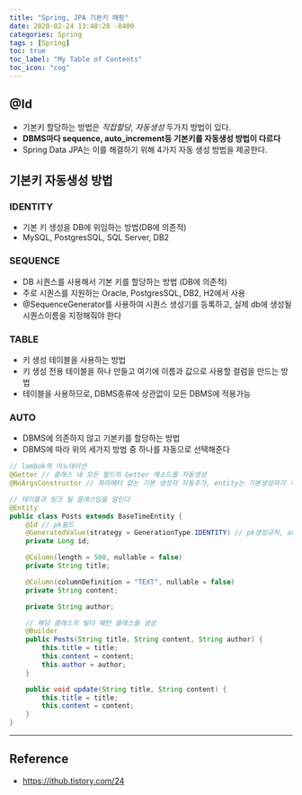 ```yaml
---
title: "Spring, JPA 기본키 매핑"
date: 2020-02-24 13:40:28 -0400
categories: Spring
tags : [Spring]
toc: true
toc_label: "My Table of Contents"
toc_icon: "cog"
---
```

## @Id
- 기본키 할당하는 방법은 _직접할당_, _자동생성_ 두가지 방법이 있다.
- __DBMS마다 sequence, auto_increment등 기본키를 자동생성 방법이 다르다__
- Spring Data JPA는 이를 해결하기 위해 4가지 자동 생성 방법을 제공한다.

## 기본키 자동생성 방법
### IDENTITY
- 기본 키 생성을 DB에 위임하는 방법(DB에 의존적)
- MySQL, PostgresSQL, SQL Server, DB2

### SEQUENCE
- DB 시퀀스를 사용해서 기본 키를 할당하는 방법 (DB에 의존적)
- 주로 시퀀스를 지원하는 Oracle, PostgresSQL, DB2, H2에서 사용
- @SequenceGenerator를 사용하여 시퀀스 생성기를 등록하고, 실제 db에 생성될 시퀀스이름을 지정해줘야 한다

### TABLE
- 키 생성 테이블을 사용하는 방법
- 키 생성 전용 테이블을 하나 만들고 여기에 이름과 값으로 사용할 컬럼을 만드는 방법
- 테이블을 사용하므로, DBMS종류에 상관없이 모든 DBMS에 적용가능

### AUTO
- DBMS에 의존하지 않고 기본키를 할당하는 방법
- DBMS에 따라 위의 세가지 방법 중 하나를 자동으로 선택해준다

```java
// lombok의 어노테이션
@Getter // 클래스 내 모든 필드의 Getter 메소드를 자동생성
@NoArgsConstructor // 파라메터 없는 기본 생성자 자동추가, entity는 기본생성자가 꼭 있어야 한다

// 테이블과 링크 될 클래스임을 알린다
@Entity
public class Posts extends BaseTimeEntity {
    @Id // pk필드
    @GeneratedValue(strategy = GenerationType.IDENTITY) // pk생성규칙, auto_increment
    private Long id;

    @Column(length = 500, nullable = false)
    private String title;

    @Column(columnDefinition = "TEXT", nullable = false)
    private String content;

    private String author;

    // 해당 클래스의 빌더 패턴 클래스를 생성
    @Builder
    public Posts(String title, String content, String author) {
        this.title = title;
        this.content = content;
        this.author = author;
    }

    public void update(String title, String content) {
        this.title = title;
        this.content = content;
    }
}

```

---
## Reference
- <https://ithub.tistory.com/24>
